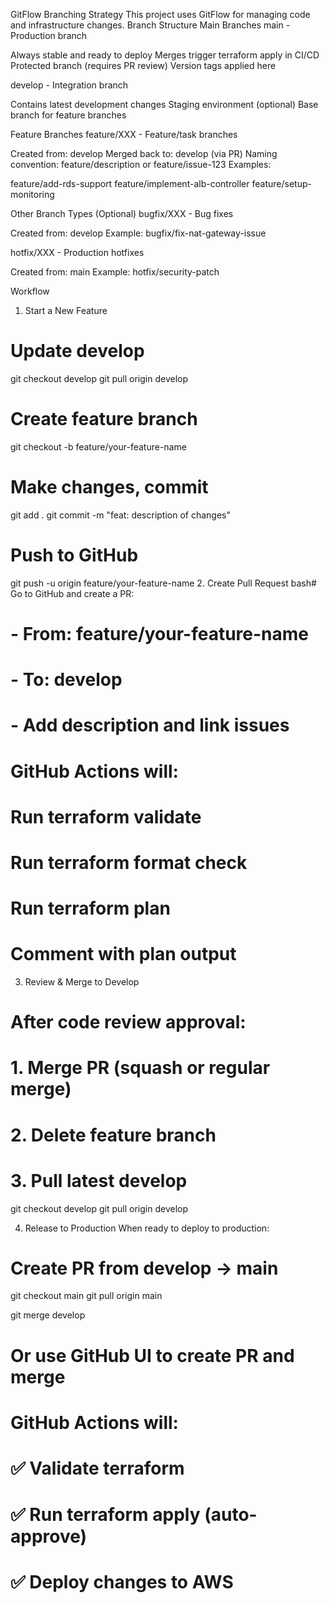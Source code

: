 GitFlow Branching Strategy
This project uses GitFlow for managing code and infrastructure changes.
Branch Structure
Main Branches
main - Production branch

Always stable and ready to deploy
Merges trigger terraform apply in CI/CD
Protected branch (requires PR review)
Version tags applied here

develop - Integration branch

Contains latest development changes
Staging environment (optional)
Base branch for feature branches

Feature Branches
feature/XXX - Feature/task branches

Created from: develop
Merged back to: develop (via PR)
Naming convention: feature/description or feature/issue-123
Examples:

feature/add-rds-support
feature/implement-alb-controller
feature/setup-monitoring

Other Branch Types (Optional)
bugfix/XXX - Bug fixes

Created from: develop
Example: bugfix/fix-nat-gateway-issue

hotfix/XXX - Production hotfixes

Created from: main
Example: hotfix/security-patch

Workflow

1. Start a New Feature

# Update develop

git checkout develop
git pull origin develop

# Create feature branch

git checkout -b feature/your-feature-name

# Make changes, commit

git add .
git commit -m "feat: description of changes"

# Push to GitHub

git push -u origin feature/your-feature-name 2. Create Pull Request
bash# Go to GitHub and create a PR:

# - From: feature/your-feature-name

# - To: develop

# - Add description and link issues

# GitHub Actions will:

# Run terraform validate

# Run terraform format check

# Run terraform plan

# Comment with plan output

3. Review & Merge to Develop

# After code review approval:

# 1. Merge PR (squash or regular merge)

# 2. Delete feature branch

# 3. Pull latest develop

git checkout develop
git pull origin develop

4. Release to Production
   When ready to deploy to production:

# Create PR from develop → main

git checkout main
git pull origin main

git merge develop

# Or use GitHub UI to create PR and merge

# GitHub Actions will:

# ✅ Validate terraform

# ✅ Run terraform apply (auto-approve)

# ✅ Deploy changes to AWS
